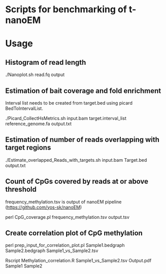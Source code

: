 # Scripts for benchmarking of t-nanoEM

# Usage

## Histogram of read length

./Nanoplot.sh read.fq output


## Estimation of bait coverage and fold enrichment

Interval list needs to be created from target.bed using picard BedToIntervalList.

./Picard_CollectHsMetrics.sh input.bam target.interval_list reference_genome.fa output.txt



## Estimation of number of reads overlapping with target regions

./Estimate_overlapped_Reads_with_targets.sh input.bam Target.bed output.txt



## Count of CpGs covered by reads at or above threshold 

frequency_methylation.tsv is output of nanoEM pipeline (https://github.com/yos-sk/nanoEM)

perl CpG_coverage.pl frequency_methylation.tsv output.tsv



## Create correlation plot of CpG methylation

perl prep_input_for_correlation_plot.pl Sample1.bedgraph Sample2.bedgraph Sample1_vs_Sample2.tsv

Rscript Methylation_correlation.R Sample1_vs_Sample2.tsv Output.pdf Sample1 Sample2

